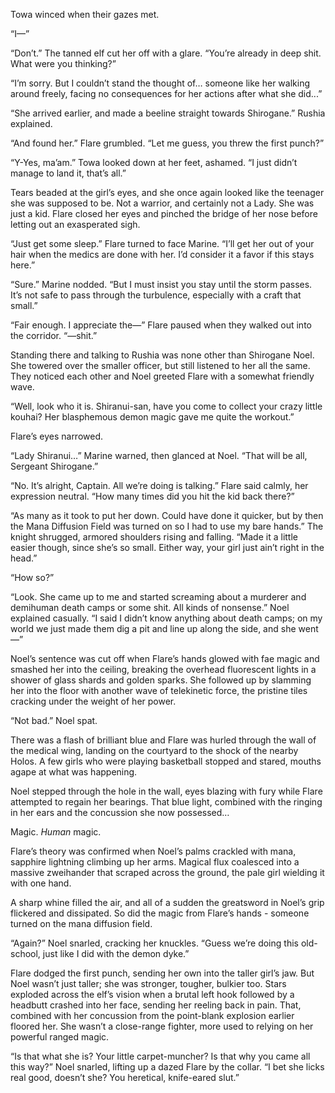 Towa winced when their gazes met.

“I—”

“Don’t.” The tanned elf cut her off with a glare. “You’re already in deep shit. What were you thinking?”

“I’m sorry. But I couldn’t stand the thought of… someone like her walking around freely, facing no consequences for her actions after what she did...”

“She arrived earlier, and made a beeline straight towards Shirogane.” Rushia explained.

“And found her.” Flare grumbled. “Let me guess, you threw the first punch?”

“Y-Yes, ma’am.” Towa looked down at her feet, ashamed. “I just didn’t manage to land it, that’s all.”

Tears beaded at the girl’s eyes, and she once again looked like the teenager she was supposed to be. Not a warrior, and certainly not a Lady. She was just a kid. Flare closed her eyes and pinched the bridge of her nose before letting out an exasperated sigh.

“Just get some sleep.” Flare turned to face Marine. “I’ll get her out of your hair when the medics are done with her. I’d consider it a favor if this stays here.”

“Sure.” Marine nodded. “But I must insist you stay until the storm passes. It’s not safe to pass through the turbulence, especially with a craft that small.”

“Fair enough. I appreciate the—” Flare paused when they walked out into the corridor. “—shit.”

Standing there and talking to Rushia was none other than Shirogane Noel. She towered over the smaller officer, but still listened to her all the same. They noticed each other and Noel greeted Flare with a somewhat friendly wave.

“Well, look who it is. Shiranui-san, have you come to collect your crazy little kouhai? Her blasphemous demon magic gave me quite the workout.”

Flare’s eyes narrowed.

“Lady Shiranui…” Marine warned, then glanced at Noel. “That will be all, Sergeant Shirogane.”

“No. It’s alright, Captain. All we’re doing is talking.” Flare said calmly, her expression neutral. “How many times did you hit the kid back there?”

“As many as it took to put her down. Could have done it quicker, but by then the Mana Diffusion Field was turned on so I had to use my bare hands.” The knight shrugged, armored shoulders rising and falling. “Made it a little easier though, since she’s so small. Either way, your girl just ain’t right in the head.”

“How so?”

“Look. She came up to me and started screaming about a murderer and demihuman death camps or some shit. All kinds of nonsense.” Noel explained casually. “I said I didn’t know anything about death camps; on my world we just made them dig a pit and line up along the side, and she went—”

Noel’s sentence was cut off when Flare’s hands glowed with fae magic and smashed her into the ceiling, breaking the overhead fluorescent lights in a shower of glass shards and golden sparks. She followed up by slamming her into the floor with another wave of telekinetic force, the pristine tiles cracking under the weight of her power.

“Not bad.” Noel spat.

There was a flash of brilliant blue and Flare was hurled through the wall of the medical wing, landing on the courtyard to the shock of the nearby Holos. A few girls who were playing basketball stopped and stared, mouths agape at what was happening.

Noel stepped through the hole in the wall, eyes blazing with fury while Flare attempted to regain her bearings. That blue light, combined with the ringing in her ears and the concussion she now possessed…

Magic. *Human* magic.

Flare’s theory was confirmed when Noel’s palms crackled with mana, sapphire lightning climbing up her arms. Magical flux coalesced into a massive zweihander that scraped across the ground, the pale girl wielding it with one hand.

A sharp whine filled the air, and all of a sudden the greatsword in Noel’s grip flickered and dissipated. So did the magic from Flare’s hands - someone turned on the mana diffusion field.

“Again?” Noel snarled, cracking her knuckles. “Guess we’re doing this old-school, just like I did with the demon dyke.”

Flare dodged the first punch, sending her own into the taller girl’s jaw. But Noel wasn’t just taller; she was stronger, tougher, bulkier too. Stars exploded across the elf’s vision when a brutal left hook followed by a headbutt crashed into her face, sending her reeling back in pain. That, combined with her concussion from the point-blank explosion earlier floored her. She wasn’t a close-range fighter, more used to relying on her powerful ranged magic.

“Is that what she is? Your little carpet-muncher? Is that why you came all this way?” Noel snarled, lifting up a dazed Flare by the collar. “I bet she licks real good, doesn’t she? You heretical, knife-eared slut.”